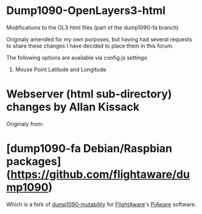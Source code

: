 # Dump1090-OpenLayers3-html
Modifications to the OL3 html files (part of the dump1090-fa branch)

Originaly amended for my own purposes, but having had several requests to 
share these changes I have decided to place them in this forum.

The following options are available via config.js settings:
1. Mouse Point Latitude and Longitude


# Webserver (html sub-directory) changes by Allan Kissack

Originaly from:
 # [dump1090-fa Debian/Raspbian packages] (https://github.com/flightaware/dump1090)

 Which is a fork of [dump1090-mutability](https://github.com/mutability/dump1090)
 for [FlightAware](http://flightaware.com)'s [PiAware](http://flightaware.com/adsb/piaware) software.
